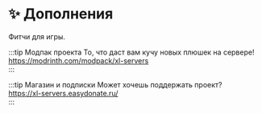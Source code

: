 # ✨ Дополнения
Фитчи для игры.

:::tip Модпак проекта
То, что даст вам кучу новых плюшек на сервере!
<br>https://modrinth.com/modpack/xl-servers</br>
:::

:::tip Магазин и подписки
Может хочешь поддержать проект?
<br>https://xl-servers.easydonate.ru/</br>
:::